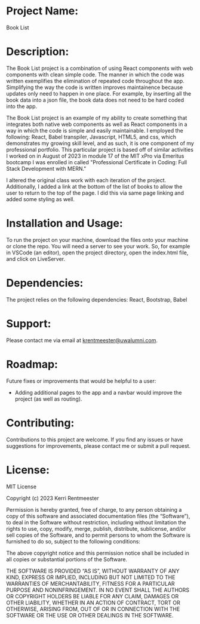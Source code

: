 # **Project Name**:  

Book List

# **Description**: 

The Book List project is a combination of using React components with web components with clean simple code. The manner in which the code was written exemplifies the elimination of repeated code throughout the app. Simplifying the way the code is written improves maintainence because updates only need to happen in one place. For example, by inserting all the book data into a json file, the book data does not need to be hard coded into the app.

The Book List project is an example of my ability to create something that integrates both native web components as well as React components in a way in which the code is simple and easily maintainable. I employed the following: React, Babel transpiler, Javascript, HTML5, and css, which demonstrates my growing skill level, and as such, it is one component of my professional portfolio. This particular project is based off of similar activities I worked on in August of 2023 in module 17 of the MIT xPro via Emeritus bootcamp I was enrolled in called "Professional Certificate in Coding: Full Stack Development with MERN."

I altered the original class work with each iteration of the project. Additionally, I added a link at the bottom of the list of books to allow the user to return to the top of the page. I did this via same page linking and added some styling as well. 

# **Installation and Usage**: 

To run the project on your machine, download the files onto your machine or clone the repo. You will need a server to see your work. So, for example in VSCode (an editor), open the project directory, open the index.html file, and click on LiveServer. 


# **Dependencies**: 

The project relies on the following dependencies: React, Bootstrap, Babel

# **Support**: 

Please contact me via email at krentmeester@uwalumni.com.

# **Roadmap**: 

Future fixes or improvements that would be helpful to a user:

* Adding additional pages to the app and a navbar would improve the project (as well as routing).

# **Contributing**: 

Contributions to this project are welcome. If you find any issues or have suggestions for improvements, please contact me or submit a pull request.

# **License**: 

MIT License

Copyright (c) 2023 Kerri Rentmeester

Permission is hereby granted, free of charge, to any person obtaining a copy of this software and associated documentation files (the “Software”), to deal in the Software without restriction, including without limitation the rights to use, copy, modify, merge, publish, distribute, sublicense, and/or sell copies of the Software, and to permit persons to whom the Software is furnished to do so, subject to the following conditions:

The above copyright notice and this permission notice shall be included in all copies or substantial portions of the Software.

THE SOFTWARE IS PROVIDED “AS IS”, WITHOUT WARRANTY OF ANY KIND, EXPRESS OR IMPLIED, INCLUDING BUT NOT LIMITED TO THE WARRANTIES OF MERCHANTABILITY, FITNESS FOR A PARTICULAR PURPOSE AND NONINFRINGEMENT. IN NO EVENT SHALL THE AUTHORS OR COPYRIGHT HOLDERS BE LIABLE FOR ANY CLAIM, DAMAGES OR OTHER LIABILITY, WHETHER IN AN ACTION OF CONTRACT, TORT OR OTHERWISE, ARISING FROM, OUT OF OR IN CONNECTION WITH THE SOFTWARE OR THE USE OR OTHER DEALINGS IN THE SOFTWARE.